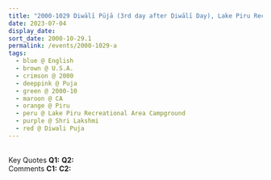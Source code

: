 ```yaml
---
title: "2000-1029 Diwālī Pūjā (3rd day after Diwālī Day), Lake Piru Recreational Area Campground, 4780 Piru Canyon Rd, Piru (87 kms NW of Los Angeles), CA, U.S.A."
date: 2023-07-04
display_date: 
sort_date: 2000-10-29.1
permalink: /events/2000-1029-a
tags:
  - blue @ English
  - brown @ U.S.A.
  - crimson @ 2000
  - deeppink @ Puja
  - green @ 2000-10
  - maroon @ CA
  - orange @ Piru
  - peru @ Lake Piru Recreational Area Campground
  - purple @ Shri Lakshmi
  - red @ Diwali Puja  
---
```


<br>

<wave-list>
  <list-title color="DarkSeaGreen" width="55">Key Quotes</list-title>
  <list-item color="BlanchedAlmond" width="280"><b>Q1:</b> <i></i></list-item>
  <list-item color="Lavender" width="280"><b>Q2:</b> <i></i></list-item>
</wave-list>

<br>

<wave-list>
  <list-title color="DarkSeaGreen" width="55">Comments</list-title>
  <list-item color="BlanchedAlmond" width="280"><b>C1:</b> <i></i></list-item>
  <list-item color="Lavender" width="280"><b>C2:</b> <i></i></list-item>
</wave-list>